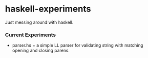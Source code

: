 # haskell-experiments

Just messing around with haskell.

### Current Experiments
- parser.hs = a simple LL parser for validating string with matching opening and closing parens

